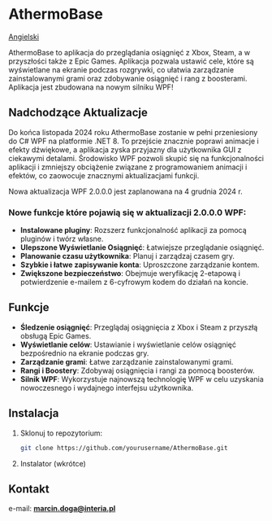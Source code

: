 # AthermoBase

[Angielski](./README.md)

AthermoBase to aplikacja do przeglądania osiągnięć z Xbox, Steam, a w przyszłości także z Epic Games. Aplikacja pozwala ustawić cele, które są wyświetlane na ekranie podczas rozgrywki, co ułatwia zarządzanie zainstalowanymi grami oraz zdobywanie osiągnięć i rang z boosterami. Aplikacja jest zbudowana na nowym silniku WPF!

## Nadchodzące Aktualizacje

Do końca listopada 2024 roku AthermoBase zostanie w pełni przeniesiony do C# WPF na platformie .NET 8. To przejście znacznie poprawi animacje i efekty dźwiękowe, a aplikacja zyska przyjazny dla użytkownika GUI z ciekawymi detalami. Środowisko WPF pozwoli skupić się na funkcjonalności aplikacji i zmniejszy obciążenie związane z programowaniem animacji i efektów, co zaowocuje znacznymi aktualizacjami funkcji.

Nowa aktualizacja WPF 2.0.0.0 jest zaplanowana na 4 grudnia 2024 r.

### Nowe funkcje które pojawią się w aktualizacji 2.0.0.0 WPF:

- **Instalowane pluginy**: Rozszerz funkcjonalność aplikacji za pomocą pluginów i twórz własne.
- **Ulepszone Wyświetlanie Osiągnięć**: Łatwiejsze przeglądanie osiągnięć.
- **Planowanie czasu użytkownika**: Planuj i zarządzaj czasem gry.
- **Szybkie i łatwe zapisywanie konta**: Uproszczone zarządzanie kontem.
- **Zwiększone bezpieczeństwo**: Obejmuje weryfikację 2-etapową i potwierdzenie e-mailem z 6-cyfrowym kodem do działań na koncie.

## Funkcje

- **Śledzenie osiągnięć**: Przeglądaj osiągnięcia z Xbox i Steam z przyszłą obsługą Epic Games.
- **Wyświetlanie celów**: Ustawianie i wyświetlanie celów osiągnięć bezpośrednio na ekranie podczas gry.
- **Zarządzanie grami**: Łatwe zarządzanie zainstalowanymi grami.
- **Rangi i Boostery**: Zdobywaj osiągnięcia i rangi za pomocą boosterów.
- **Silnik WPF**: Wykorzystuje najnowszą technologię WPF w celu uzyskania nowoczesnego i wydajnego interfejsu użytkownika.

## Instalacja

1. Sklonuj to repozytorium:
   ```bash
   git clone https://github.com/yourusername/AthermoBase.git
2. Instalator (wkrótce)

## Kontakt

e-mail: **marcin.doga@interia.pl**
